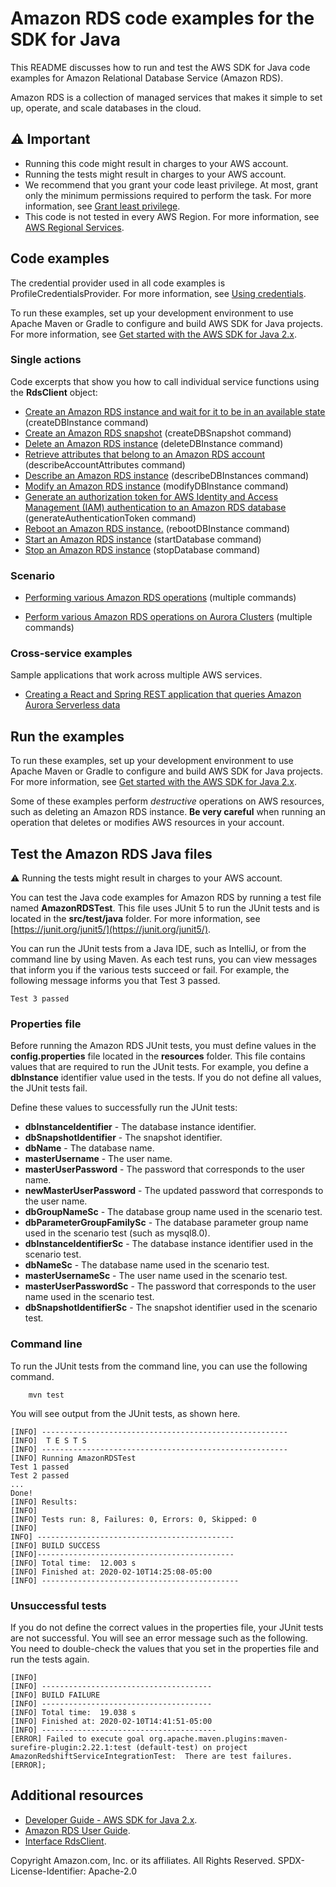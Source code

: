 # Amazon RDS code examples for the SDK for Java

This README discusses how to run and test the AWS SDK for Java code examples for Amazon Relational Database Service (Amazon RDS).

Amazon RDS is a collection of managed services that makes it simple to set up, operate, and scale databases in the cloud.

## ⚠️ Important
* Running this code might result in charges to your AWS account. 
* Running the tests might result in charges to your AWS account.
*  We recommend that you grant your code least privilege. At most, grant only the minimum permissions required to perform the task. For more information, see [Grant least privilege](https://docs.aws.amazon.com/IAM/latest/UserGuide/best-practices.html#grant-least-privilege). 
* This code is not tested in every AWS Region. For more information, see [AWS Regional Services](https://aws.amazon.com/about-aws/global-infrastructure/regional-product-services).

## Code examples

The credential provider used in all code examples is ProfileCredentialsProvider. For more information, see [Using credentials](https://docs.aws.amazon.com/sdk-for-java/latest/developer-guide/credentials.html).

To run these examples, set up your development environment to use Apache Maven or Gradle to configure and build AWS SDK for Java projects. For more information, 
see [Get started with the AWS SDK for Java 2.x](https://docs.aws.amazon.com/sdk-for-java/latest/developer-guide/get-started.html).

### Single actions

Code excerpts that show you how to call individual service functions using the **RdsClient** object: 

- [Create an Amazon RDS instance and wait for it to be in an available state](https://github.com/awsdocs/aws-doc-sdk-examples/blob/main/javav2/example_code/rds/src/main/java/com/example/rds/CreateDBInstance.java) (createDBInstance command)
- [Create an Amazon RDS snapshot](https://github.com/awsdocs/aws-doc-sdk-examples/blob/main/javav2/example_code/rds/src/main/java/com/example/rds/CreateDBSnapshot.java) (createDBSnapshot command)
- [Delete an Amazon RDS instance](https://github.com/awsdocs/aws-doc-sdk-examples/blob/main/javav2/example_code/rds/src/main/java/com/example/rds/DeleteDBInstance.java) (deleteDBInstance command)
- [Retrieve attributes that belong to an Amazon RDS account](https://github.com/awsdocs/aws-doc-sdk-examples/blob/main/javav2/example_code/rds/src/main/java/com/example/rds/DescribeAccountAttributes.java) (describeAccountAttributes command)
- [Describe an Amazon RDS instance](https://github.com/awsdocs/aws-doc-sdk-examples/blob/main/javav2/example_code/rds/src/main/java/com/example/rds/DescribeDBInstances.java) (describeDBInstances command)
- [Modify an Amazon RDS instance](https://github.com/awsdocs/aws-doc-sdk-examples/blob/main/javav2/example_code/rds/src/main/java/com/example/rds/ModifyDBInstance.java) (modifyDBInstance command)
- [Generate an authorization token for AWS Identity and Access Management (IAM) authentication to an Amazon RDS database](https://github.com/awsdocs/aws-doc-sdk-examples/blob/main/javav2/example_code/rds/src/main/java/com/example/rds/GenerateRDSAuthToken.java) (generateAuthenticationToken command)
- [Reboot an Amazon RDS instance.](https://github.com/awsdocs/aws-doc-sdk-examples/blob/main/javav2/example_code/rds/src/main/java/com/example/rds/RebootDBInstance.java) (rebootDBInstance command)
- [Start an Amazon RDS instance](https://github.com/awsdocs/aws-doc-sdk-examples/blob/main/javav2/example_code/rds/src/main/java/com/example/rds/startDatabase.java) (startDatabase command)
- [Stop an Amazon RDS instance](https://github.com/awsdocs/aws-doc-sdk-examples/blob/main/javav2/example_code/rds/src/main/java/com/example/rds/stopDatabase.java) (stopDatabase command)

### Scenario

- [Performing various Amazon RDS operations](https://github.com/awsdocs/aws-doc-sdk-examples/blob/main/javav2/example_code/rds/src/main/java/com/example/rds/RDSScenario.java) (multiple commands)

- [Perform various Amazon RDS operations on Aurora Clusters](https://github.com/awsdocs/aws-doc-sdk-examples/blob/main/javav2/example_code/rds/src/main/java/com/example/rds/AuroraScenario.java) (multiple commands)

### Cross-service examples

Sample applications that work across multiple AWS services.

- [Creating a React and Spring REST application that queries Amazon Aurora Serverless data](https://github.com/awsdocs/aws-doc-sdk-examples/tree/main/javav2/usecases/Creating_Spring_RDS_%20Rest)

## Run the examples
To run these examples, set up your development environment to use Apache Maven or Gradle to configure and build AWS SDK for Java projects. For more information, 
see [Get started with the AWS SDK for Java 2.x](https://docs.aws.amazon.com/sdk-for-java/latest/developer-guide/get-started.html). 

Some of these examples perform *destructive* operations on AWS resources, such as deleting an Amazon RDS instance. **Be very careful** when running an operation that deletes or modifies AWS resources in your account.

## Test the Amazon RDS Java files

⚠️ Running the tests might result in charges to your AWS account.

You can test the Java code examples for Amazon RDS by running a test file named **AmazonRDSTest**. This file uses JUnit 5 to run the JUnit tests and is located in the **src/test/java** folder. For more information, see [https://junit.org/junit5/](https://junit.org/junit5/).

You can run the JUnit tests from a Java IDE, such as IntelliJ, or from the command line by using Maven. As each test runs, you can view messages that inform you if the various tests succeed or fail. For example, the following message informs you that Test 3 passed.

	Test 3 passed

 ### Properties file
Before running the Amazon RDS JUnit tests, you must define values in the **config.properties** file located in the **resources** folder. This file contains values that are required to run the JUnit tests. For example, you define a **dbInstance** identifier value used in the tests. If you do not define all values, the JUnit tests fail.

Define these values to successfully run the JUnit tests:

- **dbInstanceIdentifier** - The database instance identifier.   
- **dbSnapshotIdentifier** - The snapshot identifier.
- **dbName** - The database name.
- **masterUsername** - The user name.
- **masterUserPassword** - The password that corresponds to the user name.
- **newMasterUserPassword** - The updated password that corresponds to the user name.
- **dbGroupNameSc** - The database group name used in the scenario test.
- **dbParameterGroupFamilySc** - The database parameter group name used in the scenario test (such as mysql8.0).
- **dbInstanceIdentifierSc** - The database instance identifier used in the scenario test.
- **dbNameSc** - The database name used in the scenario test.
- **masterUsernameSc** - The user name used in the scenario test.
- **masterUserPasswordSc** - The password that corresponds to the user name used in the scenario test.
- **dbSnapshotIdentifierSc** - The snapshot identifier used in the scenario test.

### Command line
To run the JUnit tests from the command line, you can use the following command.

		mvn test

You will see output from the JUnit tests, as shown here.

	[INFO] -------------------------------------------------------
	[INFO]  T E S T S
	[INFO] -------------------------------------------------------
	[INFO] Running AmazonRDSTest
	Test 1 passed
	Test 2 passed
	...
	Done!
	[INFO] Results:
	[INFO]
	[INFO] Tests run: 8, Failures: 0, Errors: 0, Skipped: 0
	[INFO]
	INFO] --------------------------------------------
	[INFO] BUILD SUCCESS
	[INFO]--------------------------------------------
	[INFO] Total time:  12.003 s
	[INFO] Finished at: 2020-02-10T14:25:08-05:00
	[INFO] --------------------------------------------

### Unsuccessful tests

If you do not define the correct values in the properties file, your JUnit tests are not successful. You will see an error message such as the following. You need to double-check the values that you set in the properties file and run the tests again.

	[INFO]
	[INFO] --------------------------------------
	[INFO] BUILD FAILURE
	[INFO] --------------------------------------
	[INFO] Total time:  19.038 s
	[INFO] Finished at: 2020-02-10T14:41:51-05:00
	[INFO] ---------------------------------------
	[ERROR] Failed to execute goal org.apache.maven.plugins:maven-surefire-plugin:2.22.1:test (default-test) on project AmazonRedshiftServiceIntegrationTest:  There are test failures.
	[ERROR];
	
## Additional resources
* [Developer Guide - AWS SDK for Java 2.x](https://docs.aws.amazon.com/sdk-for-java/latest/developer-guide/get-started.html).
* [Amazon RDS User Guide](https://docs.aws.amazon.com/AmazonRDS/latest/UserGuide/Welcome.html).
* [Interface RdsClient](https://sdk.amazonaws.com/java/api/latest/software/amazon/awssdk/services/rds/RdsClient.html).

Copyright Amazon.com, Inc. or its affiliates. All Rights Reserved. SPDX-License-Identifier: Apache-2.0	
	
